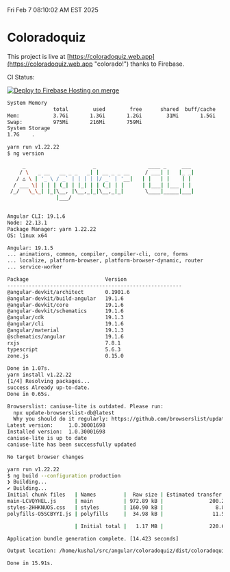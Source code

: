 Fri Feb  7 08:10:02 AM EST 2025

# Coloradoquiz


This project is live at [https://coloradoquiz.web.app](https://coloradoquiz.web.app "colorado!") thanks to Firebase.

CI Status: 

[![Deploy to Firebase Hosting on merge](https://github.com/teamkushal/coloradoquiz/actions/workflows/firebase-hosting-merge.yml/badge.svg)](https://github.com/teamkushal/coloradoquiz/actions/workflows/firebase-hosting-merge.yml)

```bash
System Memory
               total        used        free      shared  buff/cache   available
Mem:           3.7Gi       1.3Gi       1.2Gi        31Mi       1.5Gi       2.4Gi
Swap:          975Mi       216Mi       759Mi
System Storage
1.7G	.
```
```bash
yarn run v1.22.22
$ ng version

     _                      _                 ____ _     ___
    / \   _ __   __ _ _   _| | __ _ _ __     / ___| |   |_ _|
   / △ \ | '_ \ / _` | | | | |/ _` | '__|   | |   | |    | |
  / ___ \| | | | (_| | |_| | | (_| | |      | |___| |___ | |
 /_/   \_\_| |_|\__, |\__,_|_|\__,_|_|       \____|_____|___|
                |___/
    

Angular CLI: 19.1.6
Node: 22.13.1
Package Manager: yarn 1.22.22
OS: linux x64

Angular: 19.1.5
... animations, common, compiler, compiler-cli, core, forms
... localize, platform-browser, platform-browser-dynamic, router
... service-worker

Package                         Version
---------------------------------------------------------
@angular-devkit/architect       0.1901.6
@angular-devkit/build-angular   19.1.6
@angular-devkit/core            19.1.6
@angular-devkit/schematics      19.1.6
@angular/cdk                    19.1.3
@angular/cli                    19.1.6
@angular/material               19.1.3
@schematics/angular             19.1.6
rxjs                            7.8.1
typescript                      5.6.3
zone.js                         0.15.0
    
Done in 1.07s.
yarn install v1.22.22
[1/4] Resolving packages...
success Already up-to-date.
Done in 0.65s.
```
```bash
Browserslist: caniuse-lite is outdated. Please run:
  npx update-browserslist-db@latest
  Why you should do it regularly: https://github.com/browserslist/update-db#readme
Latest version:     1.0.30001698
Installed version:  1.0.30001698
caniuse-lite is up to date
caniuse-lite has been successfully updated

No target browser changes
```
```bash
yarn run v1.22.22
$ ng build --configuration production
❯ Building...
✔ Building...
Initial chunk files   | Names         |  Raw size | Estimated transfer size
main-LCVQYHEL.js      | main          | 972.89 kB |               200.29 kB
styles-2HHKNUOS.css   | styles        | 160.90 kB |                 8.88 kB
polyfills-O5SCBYYI.js | polyfills     |  34.98 kB |                11.52 kB

                      | Initial total |   1.17 MB |               220.69 kB

Application bundle generation complete. [14.423 seconds]

Output location: /home/kushal/src/angular/coloradoquiz/dist/coloradoquiz

Done in 15.91s.
```
